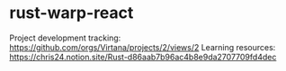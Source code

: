 # rust-warp-react

Project development tracking: https://github.com/orgs/Virtana/projects/2/views/2
Learning resources: https://chris24.notion.site/Rust-d86aab7b96ac4b8e9da2707709fd4dec

